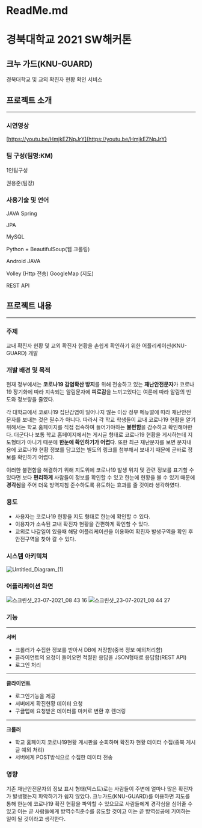 # ReadMe.md

# 경북대학교 2021 SW해커톤

## 크누 가드(KNU-GUARD)

경북대학교 및 교외 확진자 현황 확인 서비스

## **프로젝트 소개**

---

### 시연영상

[https://youtu.be/HmjkEZNpJrY](https://youtu.be/HmjkEZNpJrY)

### 팀 구성(팀명:KM)

1인팀구성

권용준(팀장)

### 사용기술 및 언어

JAVA Spring

JPA

MySQL

Python + BeautifulSoup(웹 크롤링)

Android JAVA

Volley (Http 전송) GoogleMap (지도)

REST API

## **프로젝트 내용**

---

### 주제

교내 확진자 현황 및 교외 확진자 현황을 손쉽게 확인하기 위한 어플리케이션(KNU-GUARD) 개발

### 개발 배경 및 목적

현재 정부에서는 **코로나19 감염확산 방지**를 위해 전송하고 있는 **재난안전문자**가 코로나19 장기화에 따라 지속되는 알림문자에 **피로감**을 느끼고있다는 여론에 따라 알림의 빈도와 정보량을 줄였다. 

각 대학교에서 코로나19 집단감염이 일어나지 않는 이상 정부 메뉴얼에 따라 재난안전 문자를 보내는 것은 필수가 아니다. 따라서 각 학교 학생들이 교내 코로나19 현황을 알기 위해서는 학교 홈페이지를 직접 접속하여 들어가야하는 **불편함**을 감수하고 확인해야한다. 더군다나 보통 학교 홈페이지에서는 게시글 형태로 코로나19 현황을 게시하는데 지도형태가 아니기 때문에 **한눈에 확인하기가 어렵다**. 또한 최근 재난문자를 보면 문자내용에 코로나19 현황 정보를 담고있는 별도의 링크를 첨부해서 보내기 때문에 곧바로 정보를 확인하기 어렵다. 

이러한 불편함을 해결하기 위해 지도위에 코로나19 발생 위치 및 관련 정보를 표기할 수 있다면 보다 **편리하게** 사람들이 정보를 확인할 수 있고 한눈에 현황을 볼 수 있기 때문에 **경각심**을 주어 더욱 방역지침 준수하도록 유도하는 효과를 줄 것이라 생각하였다.

### 용도

- 사용자는 코로나19 현황을 지도 형태로 한눈에 확인할 수 있다.
- 이용자가 소속된 교내 확진자 현황을 간편하게 확인할 수 있다.
- 교외로 나갈일이 있을때 해당 어플리케이션을 이용하여 확진자 발생구역을 확인 후 안전구역을 찾아 갈 수 있다.

### 시스템 아키텍쳐
![Untitled_Diagram_(1)](https://user-images.githubusercontent.com/76172759/126724693-fc03fff1-14c1-42d7-bb66-398522690bd6.png)

### 어플리케이션 화면
![스크린샷_23-07-2021_08 43 16](https://user-images.githubusercontent.com/76172759/126724707-5679af99-fbdd-4209-86ec-2d38a478ace0.png)
![스크린샷_23-07-2021_08 44 27](https://user-images.githubusercontent.com/76172759/126724710-d07c18a4-4acc-430c-888e-6b86a4127b52.png)


### 기능

---

**서버** 

- 크롤러가 수집한 정보를 받아서 DB에 저장함(중복 정보 예외처리함)
- 클라이언트의 요청이 들어오면 적절한 응답을 JSON형태로 응답함(REST API)
- 로그인 처리

---

**클라이언트**

- 로그인기능을 제공
- 서버에게 확진현황 데이터 요청
- 구글맵에 요청받은 데이터를 마커로 변환 후 렌더링

---

**크롤러**

- 학교 홈페이지 코로나19현황 게시판을 순회하며 확진자 현황 데이터 수집(중복 게시글 예외 처리)
- 서버에게 POST방식으로 수집한 데이터 전송

### 영향

기존 재난안전문자의 정보 표시 형태(텍스트)로는 사람들이 주변에 얼마나 많은 확진자가 발생했는지 파악하기가 쉽지 않았다. 크누가드(KNU-GUARD)를 이용하면 지도를 통해 한눈에 코로나19 확진 현황을 파악할 수 있으므로 사람들에게 경각심을 심어줄 수 있고 이는 곧 사람들에게 방역수칙준수를 유도할 것이고 이는 곧 방역성공에 기여하는 일이 될 것이라고 생각한다.
